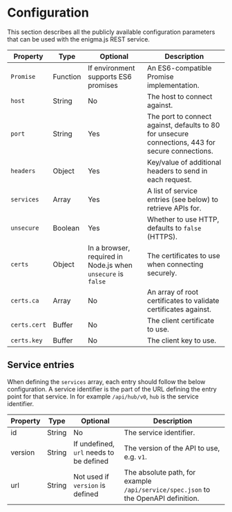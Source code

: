 # Configuration

This section describes all the publicly available configuration parameters that
can be used with the enigma.js REST service.

| Property | Type   | Optional | Description |
|----------|--------|----------|-------------|
| `Promise` | Function | If environment supports ES6 promises | An ES6-compatible Promise implementation. |
| `host` | String | No | The host to connect against. |
| `port` | String | Yes | The port to connect against, defaults to 80 for unsecure connections, 443 for secure connections. |
| `headers` | Object | Yes | Key/value of additional headers to send in each request. |
| `services` | Array | Yes | A list of service entries (see below) to retrieve APIs for. |
| `unsecure` | Boolean | Yes | Whether to use HTTP, defaults to `false` (HTTPS). |
| `certs` | Object | In a browser, required in Node.js when `unsecure` is `false` | The certificates to use when connecting securely. |
| `certs.ca` | Array | No | An array of root certificates to validate certificates against. |
| `certs.cert` | Buffer | No | The client certificate to use. |
| `certs.key` | Buffer | No | The client key to use. |

## Service entries

When defining the `services` array, each entry should follow the below configuration. A service identifier is the part of the URL defining the entry point for that service. In for example `/api/hub/v0`, `hub` is the service identifier.

| Property | Type   | Optional | Description |
|----------|--------|----------|-------------|
| id | String | No | The service identifier. |
| version | String | If undefined, `url` needs to be defined | The version of the API to use, e.g. `v1`. |
| url | String | Not used if `version` is defined | The absolute path, for example `/api/service/spec.json` to the OpenAPI definition. |
 
